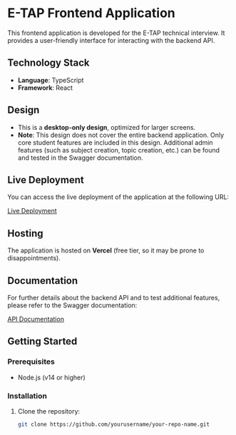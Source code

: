 # E-TAP Frontend Application

This frontend application is developed for the E-TAP technical interview. It provides a user-friendly interface for interacting with the backend API.

## Technology Stack

- **Language**: TypeScript
- **Framework**: React

## Design

- This is a **desktop-only design**, optimized for larger screens.
- **Note**: This design does not cover the entire backend application. Only core student features are included in this design. Additional admin features (such as subject creation, topic creation, etc.) can be found and tested in the Swagger documentation.

## Live Deployment

You can access the live deployment of the application at the following URL:

[Live Deployment](https://e-tap-test.vercel.app/)

## Hosting

The application is hosted on **Vercel** (free tier, so it may be prone to disappointments).

## Documentation

For further details about the backend API and to test additional features, please refer to the Swagger documentation:

[API Documentation](https://e-tap-46ce93b99242.herokuapp.com/docs)

## Getting Started

### Prerequisites

- Node.js (v14 or higher)

### Installation

1. Clone the repository:

   ```bash
   git clone https://github.com/yourusername/your-repo-name.git
